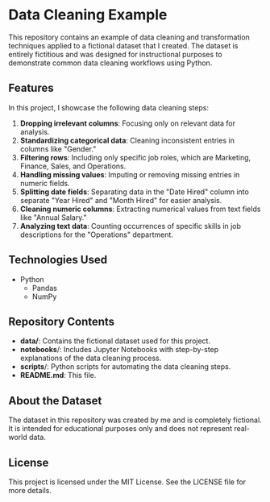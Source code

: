 # Data Cleaning Example

This repository contains an example of data cleaning and transformation techniques applied to a fictional dataset that I created. The dataset is entirely fictitious and was designed for instructional purposes to demonstrate common data cleaning workflows using Python.

## Features
In this project, I showcase the following data cleaning steps:
1. **Dropping irrelevant columns**: Focusing only on relevant data for analysis.
2. **Standardizing categorical data**: Cleaning inconsistent entries in columns like "Gender."
3. **Filtering rows**: Including only specific job roles, which are Marketing, Finance, Sales, and Operations.
4. **Handling missing values**: Imputing or removing missing entries in numeric fields.
5. **Splitting date fields**: Separating data in the "Date Hired" column into separate "Year Hired" and "Month Hired" for easier analysis.
6. **Cleaning numeric columns**: Extracting numerical values from text fields like "Annual Salary."
7. **Analyzing text data**: Counting occurrences of specific skills in job descriptions for the "Operations" department.

## Technologies Used
- Python
  - Pandas
  - NumPy

## Repository Contents
- **data/**: Contains the fictional dataset used for this project.
- **notebooks**/: Includes Jupyter Notebooks with step-by-step explanations of the data cleaning process.
- **scripts**/: Python scripts for automating the data cleaning steps.
- **README.md**: This file.

## About the Dataset
The dataset in this repository was created by me and is completely fictional. It is intended for educational purposes only and does not represent real-world data.

## License
This project is licensed under the MIT License. See the LICENSE file for more details.
